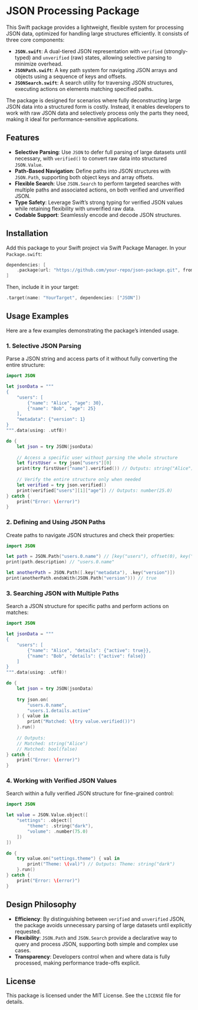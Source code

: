 # JSON Processing Package

This Swift package provides a lightweight, flexible system for processing JSON data, optimized for handling large structures efficiently. It consists of three core components:

- **`JSON.swift`**: A dual-tiered JSON representation with `verified` (strongly-typed) and `unverified` (raw) states, allowing selective parsing to minimize overhead.
- **`JSONPath.swift`**: A key path system for navigating JSON arrays and objects using a sequence of keys and offsets.
- **`JSONSearch.swift`**: A search utility for traversing JSON structures, executing actions on elements matching specified paths.

The package is designed for scenarios where fully deconstructing large JSON data into a structured form is costly. Instead, it enables developers to work with raw JSON data and selectively process only the parts they need, making it ideal for performance-sensitive applications.

## Features

- **Selective Parsing**: Use `JSON` to defer full parsing of large datasets until necessary, with `verified()` to convert raw data into structured `JSON.Value`.
- **Path-Based Navigation**: Define paths into JSON structures with `JSON.Path`, supporting both object keys and array offsets.
- **Flexible Search**: Use `JSON.Search` to perform targeted searches with multiple paths and associated actions, on both verified and unverified JSON.
- **Type Safety**: Leverage Swift’s strong typing for verified JSON values while retaining flexibility with unverified raw data.
- **Codable Support**: Seamlessly encode and decode JSON structures.

## Installation

Add this package to your Swift project via Swift Package Manager. In your `Package.swift`:

```swift
dependencies: [
    .package(url: "https://github.com/your-repo/json-package.git", from: "1.0.0")
]
```

Then, include it in your target:

```swift
.target(name: "YourTarget", dependencies: ["JSON"])
```

## Usage Examples

Here are a few examples demonstrating the package’s intended usage.

### 1. Selective JSON Parsing

Parse a JSON string and access parts of it without fully converting the entire structure:

```swift
import JSON

let jsonData = """
{
    "users": [
        {"name": "Alice", "age": 30},
        {"name": "Bob", "age": 25}
    ],
    "metadata": {"version": 1}
}
""".data(using: .utf8)!

do {
    let json = try JSON(jsonData)
    
    // Access a specific user without parsing the whole structure
    let firstUser = try json["users"][0]
    print(try firstUser["name"].verified()) // Outputs: string("Alice")
    
    // Verify the entire structure only when needed
    let verified = try json.verified()
    print(verified["users"][1]["age"]) // Outputs: number(25.0)
} catch {
    print("Error: \(error)")
}
```

### 2. Defining and Using JSON Paths

Create paths to navigate JSON structures and check their properties:

```swift
import JSON

let path = JSON.Path("users.0.name") // [key("users"), offset(0), key("name")]
print(path.description) // "users.0.name"

let anotherPath = JSON.Path([.key("metadata"), .key("version")])
print(anotherPath.endsWith(JSON.Path("version"))) // true
```

### 3. Searching JSON with Multiple Paths

Search a JSON structure for specific paths and perform actions on matches:

```swift
import JSON

let jsonData = """
{
    "users": [
        {"name": "Alice", "details": {"active": true}},
        {"name": "Bob", "details": {"active": false}}
    ]
}
""".data(using: .utf8)!

do {
    let json = try JSON(jsonData)
    
    try json.on(
        "users.0.name",
        "users.1.details.active"
    ) { value in
        print("Matched: \(try value.verified())")
    }.run()
    
    // Outputs:
    // Matched: string("Alice")
    // Matched: bool(false)
} catch {
    print("Error: \(error)")
}
```

### 4. Working with Verified JSON Values

Search within a fully verified JSON structure for fine-grained control:

```swift
import JSON

let value = JSON.Value.object([
    "settings": .object([
        "theme": .string("dark"),
        "volume": .number(75.0)
    ])
])

do {
    try value.on("settings.theme") { val in
        print("Theme: \(val)") // Outputs: Theme: string("dark")
    }.run()
} catch {
    print("Error: \(error)")
}
```

## Design Philosophy

- **Efficiency**: By distinguishing between `verified` and `unverified` JSON, the package avoids unnecessary parsing of large datasets until explicitly requested.
- **Flexibility**: `JSON.Path` and `JSON.Search` provide a declarative way to query and process JSON, supporting both simple and complex use cases.
- **Transparency**: Developers control when and where data is fully processed, making performance trade-offs explicit.

## License

This package is licensed under the MIT License. See the `LICENSE` file for details.
